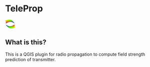 # TeleProp
<picture>
 <source media="(prefers-color-scheme: dark)" srcset="TeleDeLuxe.png">
 <source media="(prefers-color-scheme: light)" srcset="TeleDeLuxe.png">
 <img alt="TeleDeLuxe logo image" src="TeleDeLuxe.png">
</picture>

## What is this?
This is a QGIS plugin for radio propagation to compute field strength prediction of transmitter.

